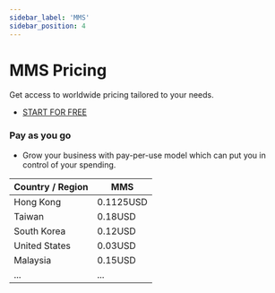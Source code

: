 ```yaml
---
sidebar_label: 'MMS'
sidebar_position: 4
---
```

# MMS Pricing

Get access to worldwide pricing tailored to your needs.

- [START FOR FREE](https://console.uspeedo.com/signup)

### **Pay as you go**
- Grow your business with pay-per-use model which can put you in control of your spending.


|  Country / Region | MMS 
|-------------------|-------------------|
| Hong Kong         | 0.1125USD         | 
| Taiwan            | 0.18USD           |
| South Korea       | 0.12USD           | 
| United States     | 0.03USD           |
| Malaysia          | 0.15USD           |
| ...           | ...            |
